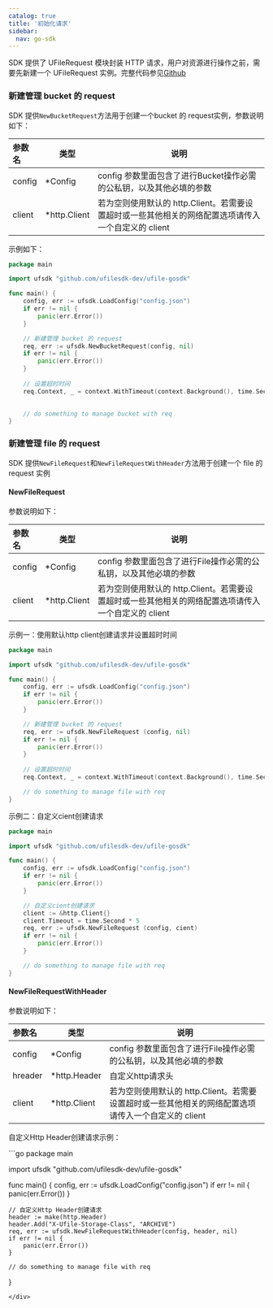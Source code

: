 ```yaml
---
catalog: true  
title: '初始化请求'
sidebar:
  nav: go-sdk
---
```

SDK 提供了 UFileRequest 模块封装 HTTP 请求，用户对资源进行操作之前，需要先新建一个 UFileRequest 实例。完整代码参见[Github](https://github.com/ufilesdk-dev/ufile-gosdk/blob/master/request.go)

### 新建管理 bucket 的 request

SDK 提供`NewBucketRequest`方法用于创建一个bucket 的 request实例，参数说明如下：

| 参数名                              |  类型 		| 说明										|
| :---------------------------------- | ----------- | -------------------------------------|
| config | *Config| config 参数里面包含了进行Bucket操作必需的公私钥，以及其他必填的参数 |
| client | *http.Client| 若为空则使用默认的 http.Client。若需要设置超时或一些其他相关的网络配置选项请传入一个自定义的 client |

示例如下：

<div class="copyable" markdown="1">

```go
package main

import ufsdk "github.com/ufilesdk-dev/ufile-gosdk"

func main() {
	config, err := ufsdk.LoadConfig("config.json")
	if err != nil {
		panic(err.Error())
	}

	// 新建管理 bucket 的 request
	req, err := ufsdk.NewBucketRequest(config, nil)
	if err != nil {
		panic(err.Error())
	}
	
	// 设置超时时间
	req.Context, _ = context.WithTimeout(context.Background(), time.Second * 10)

	
	// do something to manage bucket with req
}
```
</div>

### 新建管理 file 的 request

SDK 提供`NewFileRequest`和`NewFileRequestWithHeader`方法用于创建一个 file 的 request 实例

#### NewFileRequest  

参数说明如下：

| 参数名                              |  类型 		| 说明										|
| :---------------------------------- | ----------- | -------------------------------------|
| config | *Config| config 参数里面包含了进行File操作必需的公私钥，以及其他必填的参数 |
| client | *http.Client| 若为空则使用默认的 http.Client。若需要设置超时或一些其他相关的网络配置选项请传入一个自定义的 client |

示例一：使用默认http client创建请求并设置超时时间

<div class="copyable" markdown="1">

```go
package main

import ufsdk "github.com/ufilesdk-dev/ufile-gosdk"

func main() {
	config, err := ufsdk.LoadConfig("config.json")
	if err != nil {
		panic(err.Error())
	}

	// 新建管理 bucket 的 request
	req, err := ufsdk.NewFileRequest (config, nil)
	if err != nil {
		panic(err.Error())
	}
	
	// 设置超时时间
	req.Context, _ = context.WithTimeout(context.Background(), time.Second * 10)

	// do something to manage file with req
}
```
</div>

示例二：自定义cient创建请求


<div class="copyable" markdown="1">

```go
package main

import ufsdk "github.com/ufilesdk-dev/ufile-gosdk"

func main() {
	config, err := ufsdk.LoadConfig("config.json")
	if err != nil {
		panic(err.Error())
	}

	// 自定义cient创建请求
	client := &http.Client{}
	client.Timeout = time.Second * 5	
	req, err := ufsdk.NewFileRequest (config, cient)
	if err != nil {
		panic(err.Error())
	}

	// do something to manage file with req
}
```
</div>

#### NewFileRequestWithHeader 

参数说明如下：

| 参数名                              |  类型 		| 说明										|
| :---------------------------------- | ----------- | -------------------------------------|
| config | *Config| config 参数里面包含了进行File操作必需的公私钥，以及其他必填的参数 |
| hreader| *http.Header| 自定义http请求头 |
| client | *http.Client| 若为空则使用默认的 http.Client。若需要设置超时或一些其他相关的网络配置选项请传入一个自定义的 client |

自定义Http Header创建请求示例：
<div class="copyable" markdown="1">
```go
package main

import ufsdk "github.com/ufilesdk-dev/ufile-gosdk"

func main() {
	config, err := ufsdk.LoadConfig("config.json")
	if err != nil {
		panic(err.Error())
	}

	// 自定义Http Header创建请求
	header := make(http.Header)
	header.Add("X-Ufile-Storage-Class", "ARCHIVE") 
	req, err := ufsdk.NewFileRequestWithHeader(config, header, nil)
	if err != nil {
		panic(err.Error())
	}

	// do something to manage file with req
}

```
</div>


